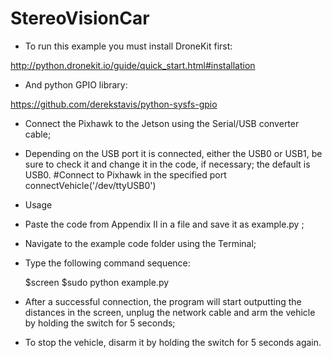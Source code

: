 # StereoVisionCar

  - To run this example you must install DroneKit first:
  
  http://python.dronekit.io/guide/quick_start.html#installation
  
  - And python GPIO library:
  
  https://github.com/derekstavis/python-sysfs-gpio

 - Connect the Pixhawk to the Jetson using the Serial/USB converter cable;

 - Depending on the USB port it is connected, either the USB0 or USB1, be sure to check it and change it in the code, if necessary; the default is USB0.
	#Connect to Pixhawk in the specified port
        connectVehicle('/dev/ttyUSB0')
      
- Usage

- Paste the code from Appendix  II in a file and save it as example.py ; 

- Navigate to the example code folder using the Terminal;

- Type the following command sequence:

    $screen
    $sudo python example.py

- After a successful connection, the program will start outputting the distances in the screen, unplug the network cable and arm the vehicle by holding the switch for 5 seconds;

- To stop the vehicle, disarm it by holding the switch for 5 seconds again.


  
  
  
